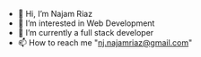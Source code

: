 - 👋 Hi, I’m Najam Riaz
- 👀 I’m interested in Web Development
- 🌱 I’m currently a full stack developer
- 📫 How to reach me "nj.najamriaz@gmail.com"

